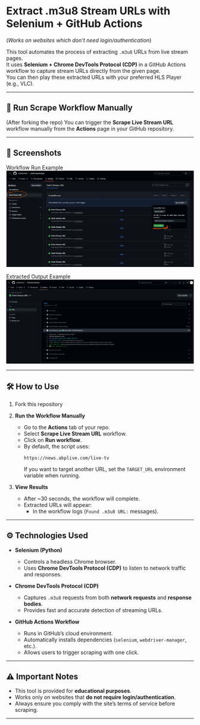 # Extract .m3u8 Stream URLs with Selenium + GitHub Actions  
(*Works on websites which don't need login/authentication*)  

This tool automates the process of extracting `.m3u8` URLs from live stream pages.  
It uses **Selenium + Chrome DevTools Protocol (CDP)** in a GitHub Actions workflow to capture stream URLs directly from the given page.  
You can then play these extracted URLs with your preferred HLS Player (e.g., VLC).  

---

## 🚀 Run Scrape Workflow Manually  

(After forking the repo) You can trigger the **Scrape Live Stream URL** workflow manually from the **Actions** page in your GitHub repository.

---

## 📸 Screenshots  
Workflow Run Example
![Workflow Run Example](navigate.png)  

Extracted Output Example
![Extracted Output Example](output.png)  

---

## 🛠️ How to Use  
1. Fork this repository
   
2. **Run the Workflow Manually**  
   - Go to the **Actions** tab of your repo.  
   - Select **Scrape Live Stream URL** workflow.  
   - Click on **Run workflow**.  
   - By default, the script uses:  
     ```
     https://news.abplive.com/live-tv
     ```  
     If you want to target another URL, set the `TARGET_URL` environment variable when running.  

3. **View Results**  
   - After ~30 seconds, the workflow will complete.  
   - Extracted URLs will appear:  
     - In the workflow logs (`Found .m3u8 URL:` messages).  


---

## ⚙️ Technologies Used  

- **Selenium (Python)**  
  - Controls a headless Chrome browser.  
  - Uses **Chrome DevTools Protocol (CDP)** to listen to network traffic and responses.  

- **Chrome DevTools Protocol (CDP)**  
  - Captures `.m3u8` requests from both **network requests** and **response bodies**.  
  - Provides fast and accurate detection of streaming URLs.  

- **GitHub Actions Workflow**  
  - Runs in GitHub’s cloud environment.  
  - Automatically installs dependencies (`selenium`, `webdriver-manager`, etc.).  
  - Allows users to trigger scraping with one click.  

---

## ⚠️ Important Notes  

- This tool is provided for **educational purposes**.  
- Works only on websites that **do not require login/authentication**.  
- Always ensure you comply with the site’s terms of service before scraping.  

---
